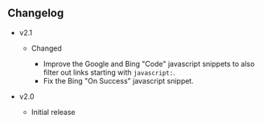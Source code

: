 ## Changelog

- v2.1

  - Changed

    - Improve the Google and Bing "Code" javascript snippets to also filter out links starting with `javascript:`.
    - Fix the Bing "On Success" javascript snippet.

- v2.0

  - Initial release
